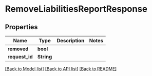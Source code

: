 # RemoveLiabilitiesReportResponse

## Properties

Name | Type | Description | Notes
------------ | ------------- | ------------- | -------------
**removed** | **bool** |  | 
**request_id** | **String** |  | 

[[Back to Model list]](../README.md#documentation-for-models) [[Back to API list]](../README.md#documentation-for-api-endpoints) [[Back to README]](../README.md)


